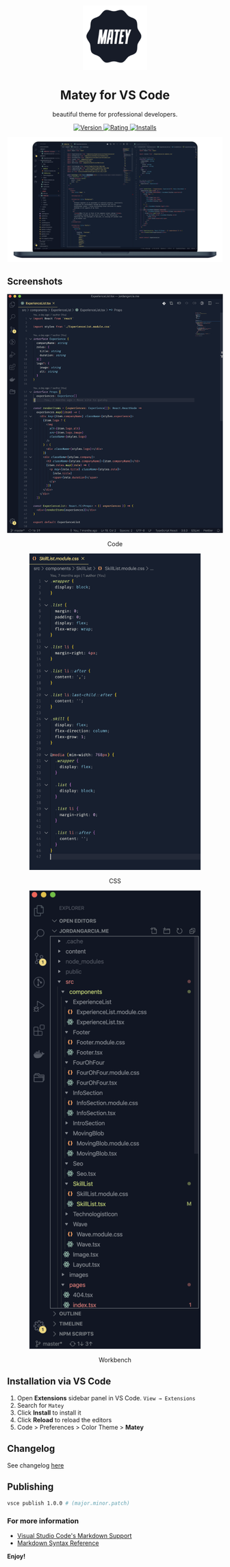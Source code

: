 <p align="center">
  <img alt="Matey Logo" src="https://raw.githubusercontent.com/arickho/matey-vscode/master/demo/Matey%20Logo.png" width="150"/>
</p>

<h1 align="center">
    Matey for VS Code
</h1>
<p align="center">
  beautiful theme for professional developers.
</p>

<p align="center">
  <a href=https://marketplace.visualstudio.com/items?itemName=arickho.matey-vscode">
    <img alt="Version" src="https://vsmarketplacebadge.apphb.com/version/arickho.matey-vscode.svg" />
  </a>
  <a href="https://marketplace.visualstudio.com/items?itemName=arickho.matey-vscode">
    <img alt="Rating" src="https://vsmarketplacebadge.apphb.com/rating/arickho.matey-vscode.svg" />
  </a>
  <a href="https://marketplace.visualstudio.com/items?itemName=arickho.matey-vscode">
    <img alt="Installs" src="https://vsmarketplacebadge.apphb.com/installs/arickho.matey-vscode.svg" />
  </a>
  
</p>

![demo](https://raw.githubusercontent.com/arickho/matey-vscode/master/demo/Matey%20Theme.png)

## Screenshots

<p align="center">
  <img alt="react" src="https://raw.githubusercontent.com/arickho/matey-vscode/master/demo/Matey%20Theme_React.png" width="600"/>
  <p align="center">Code</p>
</p>

<p align="center">
  <img alt="css" src="https://raw.githubusercontent.com/arickho/matey-vscode/master/demo/Matey%20Theme_CSS.png" width="400"/>
  <p align="center">CSS</p>
</p>

<p align="center">
  <img alt="css" src="https://raw.githubusercontent.com/arickho/matey-vscode/master/demo/Matey%20Theme_Workbench.png" width="400"/>
  <p align="center">Workbench</p>
</p>

## Installation via VS Code

1. Open **Extensions** sidebar panel in VS Code. `View → Extensions`
2. Search for `Matey`
3. Click **Install** to install it
4. Click **Reload** to reload the editors
5. Code > Preferences > Color Theme > **Matey**

## Changelog

See changelog [here](https://github.com/arickho/matey-vscode/blob/master/CHANGELOG.md)

## Publishing

```bash
vsce publish 1.0.0 # (major.minor.patch)
```

### For more information

- [Visual Studio Code's Markdown Support](https://code.visualstudio.com/docs/languages/markdown)
- [Markdown Syntax Reference](https://help.github.com/articles/markdown-basics/)

**Enjoy!**
